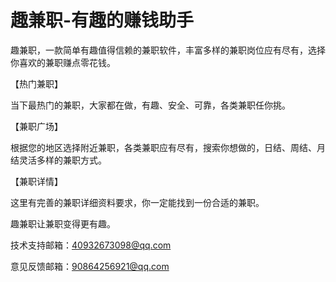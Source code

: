 
# 趣兼职-有趣的赚钱助手

趣兼职，一款简单有趣值得信赖的兼职软件，丰富多样的兼职岗位应有尽有，选择你喜欢的兼职赚点零花钱。

【热门兼职】

当下最热门的兼职，大家都在做，有趣、安全、可靠，各类兼职任你挑。

【兼职广场】

根据您的地区选择附近兼职，各类兼职应有尽有，搜索你想做的，日结、周结、月结灵活多样的兼职方式。

【兼职详情】

这里有完善的兼职详细资料要求，你一定能找到一份合适的兼职。

趣兼职让兼职变得更有趣。

技术支持邮箱：40932673098@qq.com

意见反馈邮箱：90864256921@qq.com
